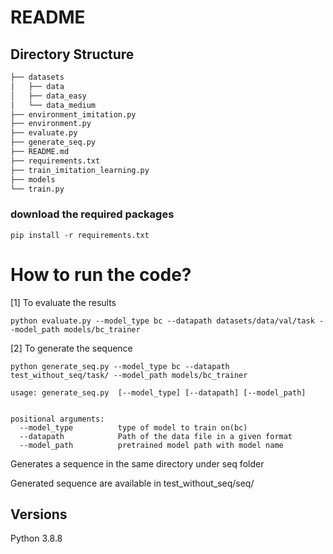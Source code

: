 # README
## Directory Structure
``` bash
├── datasets
│   ├── data
│   ├── data_easy
│   └── data_medium
├── environment_imitation.py
├── environment.py
├── evaluate.py
├── generate_seq.py
├── README.md
├── requirements.txt
├── train_imitation_learning.py
├── models
└── train.py


```


### download the required packages
`pip install -r requirements.txt`

How to run the code?
===========



[1] To evaluate the results


`python evaluate.py --model_type bc --datapath datasets/data/val/task --model_path models/bc_trainer`


[2] To generate the sequence

`python generate_seq.py --model_type bc --datapath test_without_seq/task/ --model_path models/bc_trainer`

```
usage: generate_seq.py  [--model_type] [--datapath] [--model_path]


positional arguments:
  --model_type          type of model to train on(bc)
  --datapath            Path of the data file in a given format
  --model_path          pretrained model path with model name
```

Generates a sequence in the same directory under seq folder

Generated sequence are available in test_without_seq/seq/
  
## Versions

Python 3.8.8


